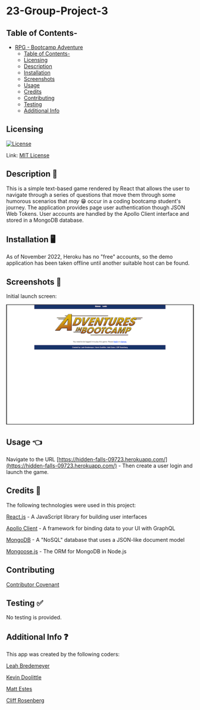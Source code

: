 # 23-Group-Project-3

## Table of Contents-
- [RPG - Bootcamp Adventure](#bootcamp-adventure)
  - [Table of Contents-](#table-of-contents-)
  - [Licensing](#licensing)
  - [Description](#description)
  - [Installation](#installation)
  - [Screenshots](#screenshots)
  - [Usage](#usage)
  - [Credits](#credits)
  - [Contributing](#contributing)
  - [Testing](#testing)
  - [Additional Info](#additional-info)

## Licensing

[![License](https://img.shields.io/badge/license-MIT-green)](./LICENSE)

Link: [MIT License](https://opensource.org/licenses/MIT)

## Description 👀

This is a simple text-based game rendered by React that allows the user to navigate through a series of questions that move them through some humorous scenarios that *may* 😁 occur in a coding bootcamp student's journey. The application provides page user authentication though JSON Web Tokens. User accounts are handled by the Apollo Client interface and stored in a MongoDB database.

## Installation 🖥

As of November 2022, Heroku has no "free" accounts, so the demo application has been taken offline until another suitable host can be found.

## Screenshots 📸

Initial launch screen:

![initial load screen](./assets/initial-page-screenshot.png)

## Usage 👈

Navigate to the URL [https://hidden-falls-09723.herokuapp.com/](https://hidden-falls-09723.herokuapp.com/) - Then create a user login and launch the game.

## Credits 💬

The following technologies were used in this project:

[React.js](https://reactjs.org/) - A JavaScript library for building user interfaces

[Apollo Client](https://www.apollographql.com/apollo-client) - A framework for binding data to your UI with GraphQL

[MongoDB](https://www.mongodb.com/) - A "NoSQL" database that uses a JSON-like document model

[Mongoose.js](https://mongoosejs.com/) - The ORM for MongoDB in Node.js

## Contributing

  [Contributor Covenant](https://www.contributor-covenant.org/)

## Testing ✅

  No testing is provided.

## Additional Info ❓ 

This app was created by the following coders:

[Leah Bredemeyer](https://github.com/lnbredemeyer)

[Kevin Doolittle](https://github.com/Doolittle28) 

[Matt Estes](https://github.com/matthewestes33)

[Cliff Rosenberg](https://github.com/cliff-rosenberg)
